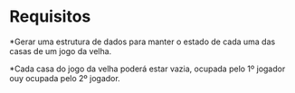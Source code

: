 # Requisitos

*Gerar uma estrutura de dados para manter o estado de cada uma das casas de um jogo da velha.

*Cada casa do jogo da velha poderá estar vazia, ocupada pelo 1º jogador ouy ocupada pelo 2º jogador.